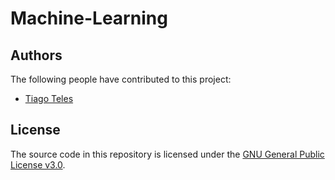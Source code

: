 # Machine-Learning

## Authors
The following people have contributed to this project:
* [Tiago Teles](https://www.linkedin.com/in/tiago-fonseca-teles/)

## License
The source code in this repository is licensed under the [GNU General Public License v3.0](https://www.gnu.org/licenses/gpl-3.0.en.html).
